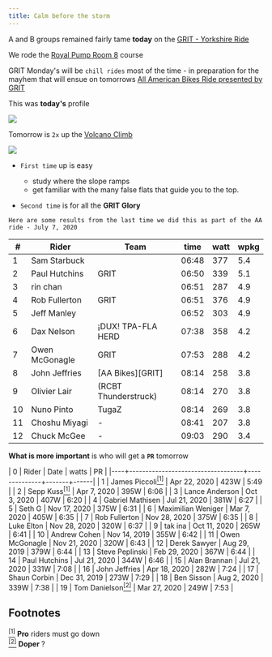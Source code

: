 ```yaml
---
title: Calm before the storm
---
```


A and B groups remained fairly tame **today** on the [GRIT - Yorkshire Ride](https://zwiftpower.com/events.php?zid=1342664)

We rode the [Royal Pump Room 8](https://zwiftinsider.com/yorkshire) course

GRIT Monday's will be `chill rides` most of the time - in preparation for the mayhem
that will ensue on tomorrows [All American Bikes Ride presented by GRIT](https://zwiftpower.com/events.php?zid=1347565)

This was **today's** profile

![](images/royal_pump_room.png)

Tomorrow is `2x` up the [Volcano Climb](https://zwiftinsider.com/route/volcano-climb/)

![](images/volcano_kom.png)

- `First time` up is easy
   - study where the slope ramps
   - get familiar with the many false flats that guide you to the top.

- `Second time` is for all the **GRIT Glory**

`Here are some results from the last time we did this as part of the AA ride - July 7, 2020`

|  # | Rider                      | Team                 |  time | watt | wpkg |
|----|----------------------------|----------------------|-------|------|------|
|  1 | Sam Starbuck               |                      | 06:48 |  377 |  5.4 |
|  2 | Paul Hutchins              | GRIT                 | 06:50 |  339 |  5.1 |
|  3 | rin chan                   |                      | 06:51 |  287 |  4.9 |
|  4 | Rob Fullerton              | GRIT                 | 06:51 |  376 |  4.9 |
|  5 | Jeff Manley                |                      | 06:52 |  303 |  4.9 |
|  6 | Dax Nelson                 | ¡DUX! TPA-FLA HERD   | 07:38 |  358 |  4.2 |
|  7 | Owen McGonagle             | GRIT                 | 07:53 |  288 |  4.2 |
|  8 | John Jeffries              | [AA Bikes][GRIT]     | 08:14 |  258 |  3.8 |
|  9 | Olivier Lair               | (RCBT Thunderstruck) | 08:14 |  270 |  3.8 |
| 10 | Nuno Pinto                 | TugaZ                | 08:14 |  269 |  3.8 |
| 11 | Choshu Miyagi              | -                    | 08:41 |  207 |  3.8 |
| 12 | Chuck McGee                | -                    | 09:03 |  290 |  3.4 |

**What is more important** is who will get a **`PR`** tomorrow

|  0 | Rider                             | Date         | watts |   PR |
|----+-----------------------------------+--------------+-------+------|
|  1 | James Piccoli[<sup>[1]</sup>](#1) | Apr 22, 2020 | 423W  | 5:49 |
|  2 | Sepp Kuss[<sup>[1]</sup>](#1)     | Apr 7, 2020  | 395W  | 6:06 |
|  3 | Lance Anderson                    | Oct 3, 2020  | 407W  | 6:20 |
|  4 | Gabriel Mathisen                  | Jul 21, 2020 | 381W  | 6:27 |
|  5 | Seth G                            | Nov 17, 2020 | 375W  | 6:31 |
|  6 | Maximilian Weniger                | Mar 7, 2020  | 405W  | 6:35 |
|  7 | Rob Fullerton                     | Nov 28, 2020 | 375W  | 6:35 |
|  8 | Luke Elton                        | Nov 28, 2020 | 320W  | 6:37 |
|  9 | tak ina                           | Oct 11, 2020 | 265W  | 6:41 |
| 10 | Andrew Cohen                      | Nov 14, 2019 | 355W  | 6:42 |
| 11 | Owen McGonagle                    | Nov 21, 2020 | 320W  | 6:43 |
| 12 | Derek Sawyer                      | Aug 29, 2019 | 379W  | 6:44 |
| 13 | Steve Peplinski                   | Feb 29, 2020 | 367W  | 6:44 |
| 14 | Paul Hutchins                     | Jul 21, 2020 | 344W  | 6:46 |
| 15 | Alan Brannan                      | Jul 21, 2020 | 331W  | 7:08 |
| 16 | John Jeffries                     | Apr 18, 2020 | 282W  | 7:24 |
| 17 | Shaun Corbin                      | Dec 31, 2019 | 273W  | 7:29 |
| 18 | Ben Sisson                        | Aug 2, 2020  | 339W  | 7:38 |
| 19 | Tom Danielson[<sup>[2]</sup>](#2) | Mar 27, 2020 | 249W  | 7:53 |
                                                              
## **Footnotes**                                              
                                                              
[<sup>[1]</sup>](#1) <a class="anchor" id="1"></a> **Pro** riders must go down <br>
[<sup>[2]</sup>](#2) <a class="anchor" id="2"></a> **Doper** ?
